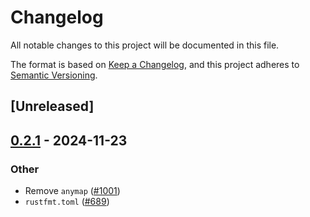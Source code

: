 # Changelog

All notable changes to this project will be documented in this file.

The format is based on [Keep a Changelog](https://keepachangelog.com/en/1.0.0/),
and this project adheres to [Semantic Versioning](https://semver.org/spec/v2.0.0.html).

## [Unreleased]

## [0.2.1](https://github.com/marc2332/freya/compare/freya-native-core-macro-v0.2.0...freya-native-core-macro-v0.2.1) - 2024-11-23

### Other

- Remove `anymap` ([#1001](https://github.com/marc2332/freya/pull/1001))
- `rustfmt.toml` ([#689](https://github.com/marc2332/freya/pull/689))
